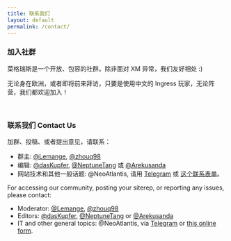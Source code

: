 ```yaml
---
title: 联系我们
layout: default
permalink: /contact/
---
```


### 加入社群

菜格瑞斯是一个开放、包容的社群。除非面对 XM 异常，我们友好相处 :)

无论身在欧洲，或者即将前来拜访，只要是使用中文的 Ingress 玩家，无论阵营，我们都欢迎加入！

<br />

### 联系我们 Contact Us

加群、投稿、或者提出意见，请联系：

* 群主: [@Lemange](https://t.me/Lemange), [@zhouq98](https://t.me/zhouq98)
* 编辑: [@dasKupfer](https://t.me/dasKupfer), [@NeptuneTang](https://t.me/NeptuneTang) 或 [@Arekusanda](https://t.me/Arekusanda)
* 网站技术和其他一般话题: @NeoAtlantis, 请用 [Telegram](https://t.me/NeoAtlantis) 或 [这个联系表单][GOOGLEFORM]。

For accessing our community, posting your siterep, or reporting any issues, please
contact:

* Moderator: [@Lemange](https://t.me/Lemange), [@zhouq98](https://t.me/zhouq98)
* Editors: [@dasKupfer](https://t.me/dasKupfer), [@NeptuneTang](https://t.me/NeptuneTang) or [@Arekusanda](https://t.me/Arekusanda)
* IT and other general topics: @NeoAtlantis, via [Telegram](https://t.me/NeoAtlantis) or [this online form][GOOGLEFORM].


[GOOGLEFORM]: https://docs.google.com/forms/d/e/1FAIpQLScM5Mt9z3VDcs0W5w-At-IY68fksjM84jdGJ59qVwlOBL50DA/viewform?usp=sf_link

